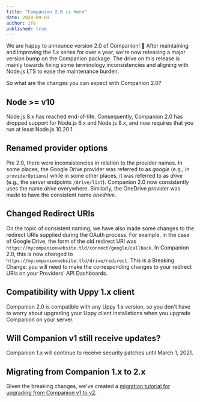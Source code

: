 ```yaml
---
title: "Companion 2.0 is here"
date: 2020-09-09
author: ife
published: true
---
```


We are happy to announce version 2.0 of Companion! 🎉 After maintaining and improving the 1.x series for over a year, we're now releasing a major version bump on the Companion package. The drive on this release is mainly towards fixing some terminology inconsistencies and aligning with Node.js LTS to ease the maintenance burden.

<!--more-->

So what are the changes you can expect with Companion 2.0?

## Node >= v10

Node.js 8.x has reached end-of-life. Consequently, Companion 2.0 has dropped support for Node.js 6.x and Node.js 8.x, and now requires that you run at least Node.js 10.20.1.

## Renamed provider options

Pre 2.0, there were inconsistencies in relation to the provider names. In some places, the Google Drive provider was referred to as _google_ (e.g., in `providerOptions`) while in some other places, it was referred to as _drive_ (e.g., the server endpoints `/drive/list`). Companion 2.0 now consistently uses the name _drive_ everywhere. Similarly, the OneDrive provider was made to have the consistent name _onedrive_.

## Changed Redirect URIs

On the topic of consistent naming, we have also made some changes to the redirect URIs supplied during the OAuth process. For example, in the case of Google Drive, the form of the old redirect URI was `https://mycompanionwebsite.tld/connect/google/callback`. In Companion 2.0, this is now changed to `https://mycompanionwebsite.tld/drive/redirect`. This is a Breaking Change: you will need to make the corresponding changes to your redirect URIs on your Providers' API Dashboards.

## Compatibility with Uppy 1.x client

Companion 2.0 is compatible with any Uppy 1.x version, so you don't have to worry about upgrading your Uppy client installations when you upgrade Companion on your server.

## Will Companion v1 still receive updates?

Companion 1.x will continue to receive security patches until March 1, 2021.

## Migrating from Companion 1.x to 2.x

Given the breaking changes, we've created a [migration tutorial for upgrading from Companion v1 to v2](https://uppy.io/docs/companion/#Migrating-v1-to-v2).
